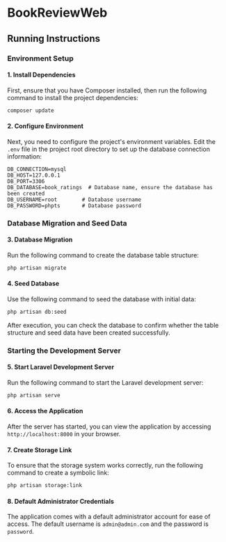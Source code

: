 # BookReviewWeb

## Running Instructions

### Environment Setup

#### 1. Install Dependencies

First, ensure that you have Composer installed, then run the following command to install the project dependencies:

```bash
composer update
```

#### 2. Configure Environment

Next, you need to configure the project's environment variables. Edit the `.env` file in the project root directory to set up the database connection information:

```plaintext
DB_CONNECTION=mysql
DB_HOST=127.0.0.1
DB_PORT=3306
DB_DATABASE=book_ratings  # Database name, ensure the database has been created
DB_USERNAME=root        # Database username
DB_PASSWORD=phpts       # Database password
```

### Database Migration and Seed Data

#### 3. Database Migration

Run the following command to create the database table structure:

```bash
php artisan migrate
```

#### 4. Seed Database

Use the following command to seed the database with initial data:

```bash
php artisan db:seed
```

After execution, you can check the database to confirm whether the table structure and seed data have been created successfully.

### Starting the Development Server

#### 5. Start Laravel Development Server

Run the following command to start the Laravel development server:

```bash
php artisan serve
```

#### 6. Access the Application

After the server has started, you can view the application by accessing `http://localhost:8000` in your browser.

#### 7. Create Storage Link

To ensure that the storage system works correctly, run the following command to create a symbolic link:

```bash
php artisan storage:link
```

#### 8. Default Administrator Credentials

The application comes with a default administrator account for ease of access. The default username is `admin@admin.com` and the password is `password`.


